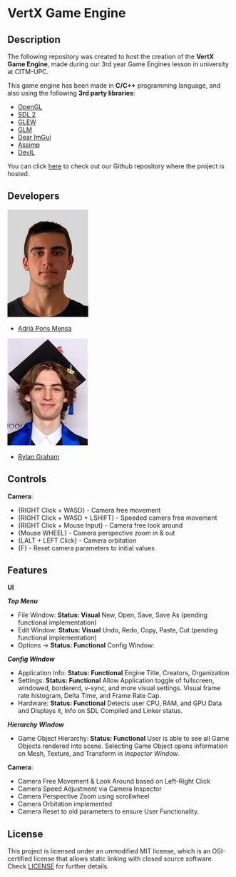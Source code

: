 # VertX Game Engine

## Description

The following repository was created to host the creation of the **VertX Game Engine**, made during our 3rd year Game Engines lesson in university at CITM-UPC. 
 
This game engine has been made in **C/C++** programming language, and also using the following **3rd party libraries**:

- [OpenGL](https://www.opengl.org/)
- [SDL 2](https://www.libsdl.org/)
- [GLEW](https://glew.sourceforge.net/)
- [GLM](https://glm.g-truc.net/0.9.9/)
- [Dear ImGui](https://github.com/ocornut/imgui)
- [Assimp](https://assimp.org/)
- [DevIL](https://openil.sourceforge.net/)

You can click [here](https://github.com/CITM-UPC/VertX-Game-Engine) to check out our Github repository where the project is hosted.


## Developers

![](https://raw.githubusercontent.com/CITM-UPC/VertX-Game-Engine/main/TeamPhotos/adriapons.jpg)
 - [Adrià Pons Mensa](https://github.com/AdriaPm)
 
![](https://raw.githubusercontent.com/CITM-UPC/VertX-Game-Engine/main/TeamPhotos/rylangraham.jpg)
 - [Rylan Graham](https://github.com/RylanJGraham)


## Controls

**Camera**:
- {RIGHT Click + WASD} - Camera free movement
- {RIGHT Click + WASD + LSHIFT} - Speeded camera free movement
- {RIGHT Click + Mouse Input} - Camera free look around
- {Mouse WHEEL} - Camera perspective zoom in & out
- {LALT + LEFT Click} - Camera orbitation
- {F} - Reset camera parameters to initial values

## Features

**UI**

***Top Menu***
- File Window:  **Status: Visual** New, Open, Save, Save As (pending functional implementation)
- Edit Window:  **Status: Visual** Undo, Redo, Copy, Paste, Cut (pending functional implementation)
- Options ->  **Status: Functional** Config Window:

***Config Window***
- Application Info: **Status: Functional** Engine Title, Creators, Organization
- Settings: **Status: Functional** Allow Application toggle of fullscreen, windowed, bordererd, v-sync, and more visual settings. Visual frame rate histogram, Delta Time, and Frame Rate Cap.
- Hardware: **Status: Functional** Detects user CPU, RAM, and GPU Data and Displays it, Info on SDL Compiled and Linker status.

***Hierarchy Window***
- Game Object Hierarchy:  **Status: Functional** User is able to see all Game Objects rendered into scene. Selecting Game Object opens information on Mesh, Texture, and Transform in *Inspector Window*. 


**Camera**:
- Camera Free Movement & Look Around based on Left-Right Click
- Camera Speed Adjustment via Camera Inspector
- Camera Perspective Zoom using scrollwheel
- Camera Orbitation implemented
- Camera Reset to old parameters to ensure User Functionality. 



## License

This project is licensed under an unmodified MIT license, which is an OSI-certified license that allows static linking with closed source software. Check [LICENSE](https://mit-license.org/) for further details.
